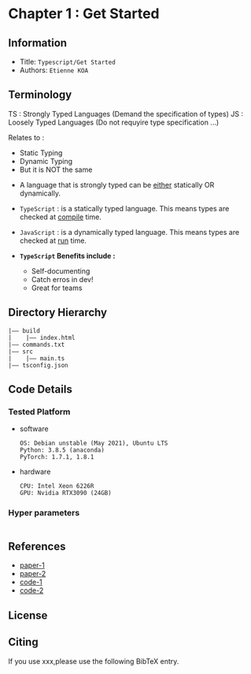 Chapter 1 : Get Started
===

## Information
- Title:  `Typescript/Get Started`
- Authors:  `Etienne KOA`


## Terminology

TS : Strongly Typed Languages (Demand the specification of types)
JS : Loosely Typed Languages (Do not requyire type specification ...)

Relates to :
- Static Typing
- Dynamic Typing
-  But it is NOT the same

+ A language that is strongly typed can be <u>either</u> statically OR dynamically.
+ `TypeScript` : is a statically typed language. This means types are checked at <u>compile</u> time.
+ `JavaScript` : is a dynamically typed language. This means types are checked at <u>run</u> time.

+ **`TypeScript` Benefits include :**
  + Self-documenting
  + Catch erros in dev!
  + Great for teams

## Directory Hierarchy
```
|—— build
|    |—— index.html
|—— commands.txt
|—— src
|    |—— main.ts
|—— tsconfig.json
```
## Code Details
### Tested Platform
- software
  ```
  OS: Debian unstable (May 2021), Ubuntu LTS
  Python: 3.8.5 (anaconda)
  PyTorch: 1.7.1, 1.8.1
  ```
- hardware
  ```
  CPU: Intel Xeon 6226R
  GPU: Nvidia RTX3090 (24GB)
  ```
### Hyper parameters
```
```
## References
- [paper-1]()
- [paper-2]()
- [code-1](https://github.com)
- [code-2](https://github.com)
  
## License

## Citing
If you use xxx,please use the following BibTeX entry.
```
```
